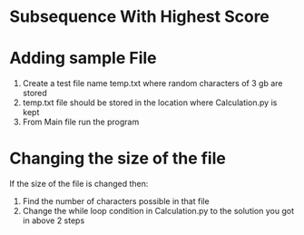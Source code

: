 # Subsequence With Highest Score

# Adding sample File
1. Create a test file name temp.txt where random characters of 3 gb are stored
2. temp.txt file should be stored in the location where Calculation.py is kept
3. From Main file run the program

# Changing the size of the file
If the size of the file is changed then:
1. Find the number of characters possible in that file
3. Change the while loop condition in Calculation.py to the solution you got in above 2 steps
